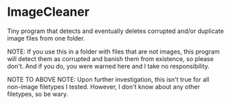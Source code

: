 # ImageCleaner
Tiny program that detects and eventually deletes corrupted and/or duplicate image files from one folder.

NOTE: If you use this in a folder with files that are not images, this program will detect them as corrupted and banish them from existence, so please don't. And if you do, you were warned here and I take no responsibility.

NOTE TO ABOVE NOTE: Upon further investigation, this isn't true for all non-image filetypes I tested. However, I don't know about any other filetypes, so be wary.
